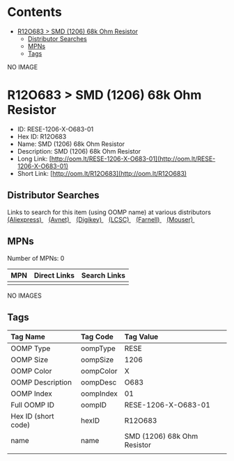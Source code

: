 



Contents
========

* [R12O683 > SMD (1206) 68k Ohm Resistor](#r12o683--smd-1206-68k-ohm-resistor)
	* [Distributor Searches](#distributor-searches)
	* [MPNs](#mpns)
	* [Tags](#tags)
  
NO IMAGE  
# R12O683 > SMD (1206) 68k Ohm Resistor

- ID: RESE-1206-X-O683-01
- Hex ID: R12O683
- Name: SMD (1206) 68k Ohm Resistor
- Description: SMD (1206) 68k Ohm Resistor
- Long Link: [http://oom.lt/RESE-1206-X-O683-01](http://oom.lt/RESE-1206-X-O683-01)
- Short Link: [http://oom.lt/R12O683](http://oom.lt/R12O683)

## Distributor Searches
  
Links to search for this item (using OOMP name) at various distributors  
[(Aliexpress) ](https://www.aliexpress.com/wholesale?SearchText=1117SMD+1206+68k+Ohm+Resistor)&nbsp;&nbsp;&nbsp;[(Avnet) ](https://www.avnet.com/shop/us/search/SMD+1206+68k+Ohm+Resistor)&nbsp;&nbsp;&nbsp;[(Digikey) ](https://www.digikey.co.uk/en/products/result?s=SMD+1206+68k+Ohm+Resistor)&nbsp;&nbsp;&nbsp;[(LCSC) ](https://www.lcsc.com/search?q=SMD+1206+68k+Ohm+Resistor)&nbsp;&nbsp;&nbsp;[(Farnell) ](https://uk.farnell.com/search?st=SMD+1206+68k+Ohm+Resistor)&nbsp;&nbsp;&nbsp;[(Mouser) ](https://www.mouser.com/c/?q=SMD+1206+68k+Ohm+Resistor)&nbsp;&nbsp;&nbsp;
## MPNs
  
Number of MPNs: 0  

|MPN|Direct Links|Search Links|
| :--- | :--- | :--- |
||||
  
NO IMAGES  
## Tags
  

|Tag Name|Tag Code|Tag Value|
| :--- | :--- | :--- |
|OOMP Type|oompType|RESE|
|OOMP Size|oompSize|1206|
|OOMP Color|oompColor|X|
|OOMP Description|oompDesc|O683|
|OOMP Index|oompIndex|01|
|Full OOMP ID|oompID|RESE-1206-X-O683-01|
|Hex ID (short code)|hexID|R12O683|
|name|name|SMD (1206) 68k Ohm Resistor|
||||
